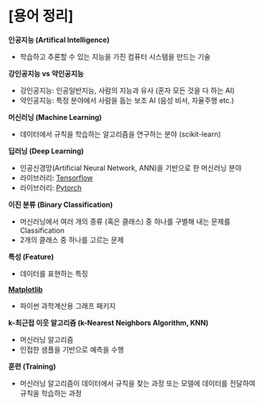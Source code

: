 # [용어 정리]

**인공지능 (Artifical Intelligence)**
- 학습하고 추론할 수 있는 지능을 가진 컴퓨터 시스템을 만드는 기술

**강인공지능 vs 약인공지능**
- 강인공지능: 인공일반지능, 사람의 지능과 유사 (혼자 모든 것을 다 하는 AI)
- 약인공지능: 특정 분야에서 사람을 돕는 보조 AI (음성 비서, 자율주행 etc.)

**머신러닝 (Machine Learning)**
- 데이터에서 규칙을 학습하는 알고리즘을 연구하는 분야 (scikit-learn)

**딥러닝 (Deep Learning)**
- 인공신경망(Artificial Neural Network, ANN)을 기반으로 한 머신러닝 분야 
- 라이브러리: [Tensorflow](https://www.tensorflow.org/?hl=ko)
- 라이브러리: [Pytorch](https://pytorch.org/)

**이진 분류 (Binary Classification)**
- 머신러닝에서 여러 개의 종류 (혹은 클래스) 중 하나를 구별해 내는 문제를 Classification
- 2개의 클래스 중 하나를 고르는 문제

**특성 (Feature)**
- 데이터를 표현하는 특징

**[Matplotlib](https://matplotlib.org/)**
- 파이썬 과학계산용 그래프 패키지

**k-최근접 이웃 알고리즘 (k-Nearest Neighbors Algorithm, KNN)**
- 머신러닝 알고리즘
- 인접한 샘플을 기반으로 예측을 수행

**훈련 (Training)**
- 머신러닝 알고리즘이 데이터에서 규칙을 찾는 과정 또는 모델에 데이터를 전달하여 규칙을 학습하는 과정